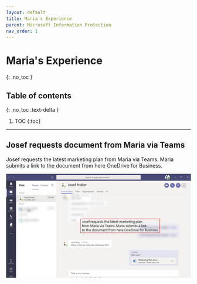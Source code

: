 ```yaml
---
layout: default
title: Maria's Experience
parent: Microsoft Information Protection
nav_order: 1
---
```


# Maria's Experience
{: .no_toc }

## Table of contents
{: .no_toc .text-delta }

1. TOC
{:toc}

---

## Josef requests document from Maria via Teams
Josef requests the latest marketing plan from Maria via Teams. Maria submits a link to the document from here OneDrive for Business.

![](/assets/images/scenario06/Scenario06_03.PNG "Josef requests document from Maria via Teams")

